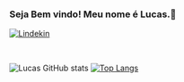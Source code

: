 ### Seja Bem vindo! Meu nome é Lucas.👋
 [![Lindekin](https://img.shields.io/badge/LinkedIn-0077B5?style=for-the-badge&logo=linkedin&logoColor=white)](https://www.linkedin.com/in/lucas-vinicios-leandro/)
<div style="display : inline_block"><br>
   
</div>

![Lucas GitHub stats](https://github-readme-stats.vercel.app/api?username=lucas-leandro&show_icons=true&theme=dracula)
[![Top Langs](https://github-readme-stats.vercel.app/api/top-langs/?username=lucas-leandro&layout=compact)](https://github.com/lucas-leandro/github-readme-stats)
